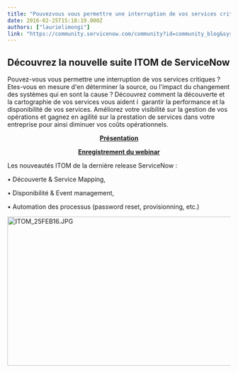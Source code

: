 ```yaml
---
title: "Pouvezvous vous permettre une interruption de vos services critiques "
date: 2016-02-25T15:18:19.000Z
authors: ["laurielimongi"]
link: "https://community.servicenow.com/community?id=community_blog&sys_id=6b8d2a69dbd0dbc01dcaf3231f9619af"
---
```

<h2>Découvrez la nouvelle suite ITOM de ServiceNow</h2><p></p><p>Pouvez-vous vous permettre une interruption de vos services critiques ? Etes-vous en mesure d'en déterminer la source, ou l'impact du changement des systèmes qui en sont la cause ? Découvrez comment la découverte et la cartographie de vos services vous aident í  garantir la performance et la disponibilité de vos services. Améliorez votre visibilité sur la gestion de vos opérations et gagnez en agilité sur la prestation de services dans votre entreprise pour ainsi diminuer vos coûts opérationnels.</p><p style="text-align: center;"><strong><a title="ages.connect.servicenow.com/Web/ServiceNowDotCom/%7B3ba3a2c7-ac5d-4158-9d79-ebbfffb3c990%7D_WBR-ITOM-25FEB16.compressed.pdf" href="http://images.connect.servicenow.com/Web/ServiceNowDotCom/%7B3ba3a2c7-ac5d-4158-9d79-ebbfffb3c990%7D_WBR-ITOM-25FEB16.compressed.pdf">Présentation</a></strong></p><p style="text-align: center;"><strong><a title="ent.on24.com/wcc/r/1129511/B61FE7814F2CAB6E93D8DF6B51A6F3A9" href="http://event.on24.com/wcc/r/1129511/B61FE7814F2CAB6E93D8DF6B51A6F3A9">Enregistrement du webinar</a></strong></p><p>Les nouveautés ITOM de la dernière release ServiceNow :</p><p>• Découverte &amp; Service Mapping,</p><p>• Disponibilité &amp; Event management,</p><p>• Automation des processus (password reset, provisionning, etc.)</p><p></p><p><a href="http://images.connect.servicenow.com/Web/ServiceNowDotCom/{3ba3a2c7-ac5d-4158-9d79-ebbfffb3c990}_WBR-ITOM-25FEB16.compressed.pdf"><img   alt="ITOM_25FEB16.JPG" class="image-1 jive-image" src="1731d582dbd4130468c1fb651f961951.iix" style="width: 620px; height: 337px; display: block; margin-left: auto; margin-right: auto;"/></a></p>